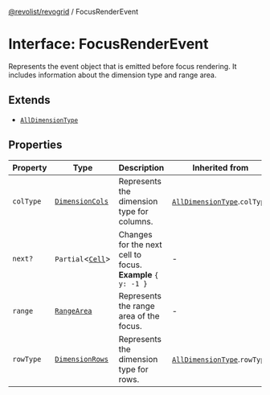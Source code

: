 [@revolist/revogrid](README.md) / FocusRenderEvent

# Interface: FocusRenderEvent

Represents the event object that is emitted before focus rendering.
It includes information about the dimension type and range area.

## Extends

- [`AllDimensionType`](Interface.AllDimensionType.md)

## Properties

| Property | Type | Description | Inherited from | Defined in |
| ------ | ------ | ------ | ------ | ------ |
| `colType` | [`DimensionCols`](TypeAlias.DimensionCols.md) | Represents the dimension type for columns. | [`AllDimensionType`](Interface.AllDimensionType.md).`colType` | [src/types/interfaces.ts:730](https://github.com/revolist/revogrid/blob/703fa47ec13d35676d07f3192b2741384647a863/src/types/interfaces.ts#L730) |
| `next?` | `Partial`\<[`Cell`](Interface.Cell.md)\> | Changes for the next cell to focus. **Example** `{ y: -1 }` | - | [src/types/interfaces.ts:752](https://github.com/revolist/revogrid/blob/703fa47ec13d35676d07f3192b2741384647a863/src/types/interfaces.ts#L752) |
| `range` | [`RangeArea`](TypeAlias.RangeArea.md) | Represents the range area of the focus. | - | [src/types/interfaces.ts:747](https://github.com/revolist/revogrid/blob/703fa47ec13d35676d07f3192b2741384647a863/src/types/interfaces.ts#L747) |
| `rowType` | [`DimensionRows`](TypeAlias.DimensionRows.md) | Represents the dimension type for rows. | [`AllDimensionType`](Interface.AllDimensionType.md).`rowType` | [src/types/interfaces.ts:725](https://github.com/revolist/revogrid/blob/703fa47ec13d35676d07f3192b2741384647a863/src/types/interfaces.ts#L725) |
